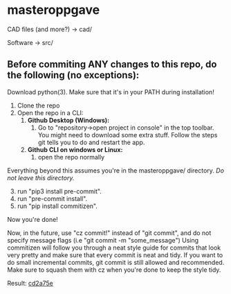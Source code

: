 # masteroppgave

CAD files (and more?) -> cad/

Software -> src/


## Before commiting ANY changes to this repo, do the following (no exceptions):
Download python(3). Make sure that it's in your PATH during installation!

1. Clone the repo
2. Open the repo in a CLI:
	1. **Github Desktop (Windows):**
		1. Go to "repository->open project in console" in the top toolbar. You might need to download some extra stuff. Follow the steps git tells you to do and restart the app.
	2. **Github CLI on windows or Linux:**
		1. open the repo normally

Everything beyond this assumes you're in the masteroppgave/ directory. 
*Do not leave this directory.*

3. run "pip3 install pre-commit".
4. run "pre-commit install".
5. run "pip install commitizen".

Now you're done!

Now, in the future, use "cz commit!" instead of "git commit", and do not specify message flags (i.e "git commit -m "some_message")
Using commitizen will follow you through a neat style guide for commits that look very pretty and make sure that every commit is neat and tidy. If you want to do small incremental commits, git commit is still allowed and recommended. Make sure to squash them with cz when you're done to keep the style tidy.

Result: [cd2a75e](https://github.com/Sverdfisk/masteroppgave/commit/cd2a75ea0c7604637997f1e24c30752d70586c88)


